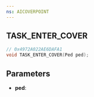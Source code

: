 ```yaml
---
ns: AICOVERPOINT
---
```

## TASK_ENTER_COVER

```c
// 0x4972A022AE6DAFA1
void TASK_ENTER_COVER(Ped ped);
```

## Parameters
* **ped**:
